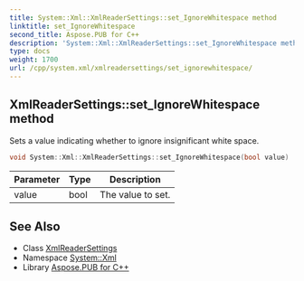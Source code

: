 ```yaml
---
title: System::Xml::XmlReaderSettings::set_IgnoreWhitespace method
linktitle: set_IgnoreWhitespace
second_title: Aspose.PUB for C++
description: 'System::Xml::XmlReaderSettings::set_IgnoreWhitespace method. Sets a value indicating whether to ignore insignificant white space in C++.'
type: docs
weight: 1700
url: /cpp/system.xml/xmlreadersettings/set_ignorewhitespace/
---
```

## XmlReaderSettings::set_IgnoreWhitespace method


Sets a value indicating whether to ignore insignificant white space.

```cpp
void System::Xml::XmlReaderSettings::set_IgnoreWhitespace(bool value)
```


| Parameter | Type | Description |
| --- | --- | --- |
| value | bool | The value to set. |

## See Also

* Class [XmlReaderSettings](../)
* Namespace [System::Xml](../../)
* Library [Aspose.PUB for C++](../../../)
